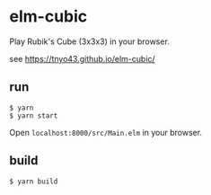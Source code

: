 # elm-cubic

Play Rubik's Cube (3x3x3) in your browser.

see https://tnyo43.github.io/elm-cubic/

## run

```
$ yarn
$ yarn start
```

Open `localhost:8000/src/Main.elm` in your browser.

## build

```
$ yarn build
```
